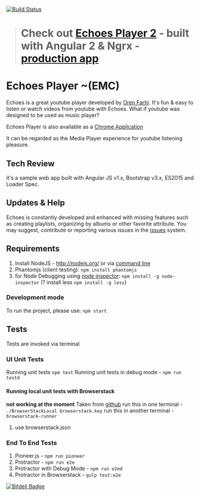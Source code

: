 [![Build Status](https://travis-ci.org/orizens/echoes.svg?branch=angular)](https://travis-ci.org/orizens/echoes)

>
> # Check out [Echoes Player 2](http://github.com/orizens/echoes-ng2) - built with Angular 2 & Ngrx - [production app](http://orizens.github.io/echoes-ng2)
>

# Echoes Player ~(EMC)
Echoes is a great youtube player developed by [Oren Farhi](http://orizens.com).
It's fun & easy to listen or watch videos from youtube with Echoes.
What if youtube was designed to be used as music player?

Echoes Player is also available as a [Chrome Application](https://chrome.google.com/webstore/detail/echoes-player/aaenpaopfebcmdaegggjbkhaedlbbkde)

It can be regarded as the Media Player experience for youtube listening pleasure.
## Tech Review
it's a sample web app built with Angular JS v1.x, Bootstrap v3.x, ES2015 and Loader Spec.

## Updates & Help
Echoes is constantly developed and enhanced with missing features such as creating playlists, organizing by albums or other favorite attribute.
You may suggest, contribute or reporting various issues in the [issues](https://github.com/orizens/echoes/issues) system.

## Requirements

1. Install NodeJS - http://nodejs.org/ or via [command line](https://github.com/joyent/node/wiki/installing-node.js-via-package-manager)
4. Phantomjs (client testing): ```npm install phantomjs```
6. for Node Debugging using [node inspector](https://github.com/node-inspector/node-inspector): ```npm install -g node-inspector```
(? install less ```npm install -g less```)

### Development mode
To run the project, please use:
```npm start```

## Tests
Tests are invoked via terminal

### UI Unit Tests
Running unit tests ```npm test```
Running unit tests in debug mode - ```npm run testd```

#### Running local unit tests with Browserstack
**not working at the moment**
Taken from [github](https://github.com/browserstack/browserstack-runner-sample)
run this in one terminal - ```./BrowserStackLocal browserstack.key```
run this in another terminal - ```browserstack-runner```
1. use browserstack.json

### End To End Tests
1. Pioneer.js - ```npm run pioneer```
1. Protractor - ```npm run e2e```
1. Protractor with Debug Mode - ```npm run e2ed```
1. Protractor in Browserstack - ```gulp test:e2e```

[![Bitdeli Badge](https://d2weczhvl823v0.cloudfront.net/orizens/echoes/trend.png)](https://bitdeli.com/free "Bitdeli Badge")
